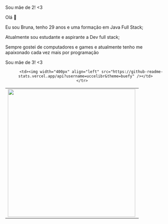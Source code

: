 

Sou mãe de 2! <3

<!-- <img src = ""> -->

Olá 👋

Eu sou Bruna,
tenho 29 anos e uma formação em Java Full Stack;  

Atualmente sou estudante e aspirante a Dev full stack; 

Sempre gostei de computadores e games e atualmente tenho me apaixonado cada vez mais por programação

Sou mãe de 3! <3


<center>
<table>
    <tr>
        <td><img width="400px" align="left" src="https://github-readme-stats.vercel.app/api/top-langs/?username=uccelibr&hide=html&layout=compact&theme=buefy" /></td>
        
         <td><img width="400px" align="left" src="https://github-readme-stats.vercel.app/api?username=uccelibr&theme=buefy" /></td>
    </tr>   
   
</table>
</center>  
